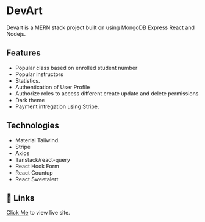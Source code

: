 # DevArt

Devart is a MERN stack project built on using MongoDB Express React and Nodejs.

## Features

-   Popular class based on enrolled student number
-   Popular instructors
-   Statistics.
-   Authentication of User Profile
-   Authorize roles to access different create update and delete permissions
-   Dark theme
-   Payment intregation using Stripe.

## Technologies

-   Material Tailwind.
-   Stripe
-   Axios
-   Tanstack/react-query
-   React Hook Form
-   React Countup
-   React Sweetalert

## 🔗 Links

[Click Me](https://devart-12.web.app) to view live site.
